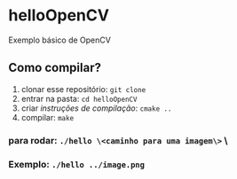 # helloOpenCV
Exemplo básico de OpenCV


## Como compilar?
1. clonar esse repositório: `git clone `
1. entrar na pasta: `cd helloOpenCV`
1. criar *instruções de compilação*: `cmake ..`
1. compilar: `make`
### para rodar: `./hello \<caminho para uma imagem\>` \
### Exemplo: `./hello ../image.png`
